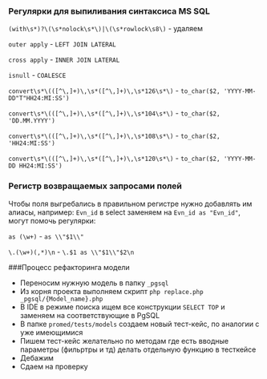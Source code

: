 ### Регулярки для выпиливания синтаксиса MS SQL
`(with\s*)?\(\s*nolock\s*\)|\(\s*rowlock\s8\)` - удаляем

`outer apply` - `LEFT JOIN LATERAL`

`cross apply` - `INNER JOIN LATERAL`

`isnull` - `COALESCE`

`convert\s*\(([^\,]+)\,\s*([^\,]+)\,\s*126\s*\)` - `to_char($2, 'YYYY-MM-DD"T"HH24:MI:SS')`

`convert\s*\(([^\,]+)\,\s*([^\,]+)\,\s*104\s*\)` - `to_char($2, 'DD.MM.YYYY')`

`convert\s*\(([^\,]+)\,\s*([^\,]+)\,\s*108\s*\)` - `to_char($2, 'HH24:MI:SS')`

`convert\s*\(([^\,]+)\,\s*([^\,]+)\,\s*120\s*\)` - `to_char($2, 'YYYY-MM-DD HH24:MI:SS')`

### Регистр возвращаемых запросами полей
Чтобы поля выгребались в правильном регистре нужно добавлять им алиасы, например:
`Evn_id` в select заменяем на `Evn_id as "Evn_id"`, могут помочь регулярки:

`as (\w+)` - `as \\"$1\\"`

`\.(\w+)(,*)\n` - `\.$1 as \\"$1\\"$2\n`

###Процесс рефакторинга модели
* Переносим нужную модель в папку `_pgsql`
* Из корня проекта выполняем скрипт `php replace.php _pgsql/{Model_name}.php`
* В IDE в режиме поиска ищем все конструкции `SELECT TOP` и заменяем на соответствующие в PgSQL
* В папке `promed/tests/models` создаем новый тест-кейс, по аналогии с уже имеющимися
* Пишем тест-кейс желательно по методам где есть вводные параметры (фильртры и тд) делать отдельную функцию в тесткейсе
* Дебажим
* Сдаем на проверку